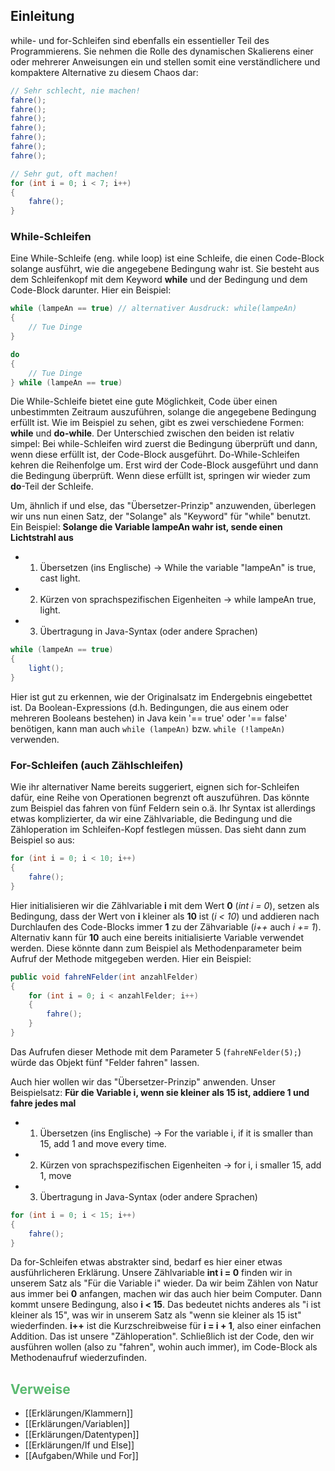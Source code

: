 ## Einleitung
while- und for-Schleifen sind ebenfalls ein essentieller Teil des Programmierens. Sie nehmen die Rolle des dynamischen Skalierens einer oder mehrerer Anweisungen ein und stellen somit eine verständlichere und kompaktere Alternative zu diesem Chaos dar:
```Java
// Sehr schlecht, nie machen!
fahre();
fahre();
fahre();
fahre();
fahre();
fahre();
fahre();

// Sehr gut, oft machen!
for (int i = 0; i < 7; i++)
{
	fahre();
}
```

### While-Schleifen
Eine While-Schleife (eng. while loop) ist eine Schleife, die einen Code-Block solange ausführt, wie die angegebene Bedingung wahr ist. Sie besteht aus dem Schleifenkopf mit dem Keyword **while** und der Bedingung und dem Code-Block darunter. Hier ein Beispiel:
```Java
while (lampeAn == true) // alternativer Ausdruck: while(lampeAn)
{
	// Tue Dinge
}

do
{
	// Tue Dinge
} while (lampeAn == true)
```
Die While-Schleife bietet eine gute Möglichkeit, Code über einen unbestimmten Zeitraum auszuführen, solange die angegebene Bedingung erfüllt ist. Wie im Beispiel zu sehen, gibt es zwei verschiedene Formen: **while** und **do-while**. Der Unterschied zwischen den beiden ist relativ simpel: Bei while-Schleifen wird zuerst die Bedingung überprüft und dann, wenn diese erfüllt ist, der Code-Block ausgeführt. Do-While-Schleifen kehren die Reihenfolge um. Erst wird der Code-Block ausgeführt und dann die Bedingung überprüft. Wenn diese erfüllt ist, springen wir wieder zum **do**-Teil der Schleife.

Um, ähnlich if und else, das "Übersetzer-Prinzip" anzuwenden, überlegen wir uns nun einen Satz, der "Solange" als "Keyword" für "while" benutzt. Ein Beispiel:
**Solange die Variable lampeAn wahr ist, sende einen Lichtstrahl aus**
+ 1. Übersetzen (ins Englische)
	-> While the variable "lampeAn" is true, cast light.
+ 2. Kürzen von sprachspezifischen Eigenheiten
	-> while lampeAn true, light.
+ 3. Übertragung in Java-Syntax (oder andere Sprachen)
```Java
while (lampeAn == true)
{
	light();
}
```
Hier ist gut zu erkennen, wie der Originalsatz im Endergebnis eingebettet ist. Da Boolean-Expressions (d.h. Bedingungen, die aus einem oder mehreren Booleans bestehen) in Java kein '== true' oder '== false' benötigen, kann man auch ``while (lampeAn)`` bzw. ``while (!lampeAn)`` verwenden.

### For-Schleifen (auch Zählschleifen)
Wie ihr alternativer Name bereits suggeriert, eignen sich for-Schleifen dafür, eine Reihe von Operationen begrenzt oft auszuführen. Das könnte zum Beispiel das fahren von fünf Feldern sein o.ä. Ihr Syntax ist allerdings etwas komplizierter, da wir eine Zählvariable, die Bedingung und die Zähloperation im Schleifen-Kopf festlegen müssen. Das sieht dann zum Beispiel so aus:
```Java
for (int i = 0; i < 10; i++)
{
	fahre();
}
```
Hier initialisieren wir die Zählvariable **i** mit dem Wert **0** (*int i = 0*), setzen als Bedingung, dass der Wert von **i** kleiner als **10** ist (*i < 10*) und addieren nach Durchlaufen des Code-Blocks immer **1** zu der Zähvariable (*i++* auch *i += 1*). Alternativ kann für **10** auch eine bereits initialisierte Variable verwendet werden. Diese könnte dann zum Beispiel als Methodenparameter beim Aufruf der Methode mitgegeben werden. Hier ein Beispiel:
```Java
public void fahreNFelder(int anzahlFelder)
{
	for (int i = 0; i < anzahlFelder; i++)
	{
		fahre();
	}
}
```
Das Aufrufen dieser Methode mit dem Parameter 5 (``fahreNFelder(5);``) würde das Objekt fünf "Felder fahren" lassen.

Auch hier wollen wir das "Übersetzer-Prinzip" anwenden. Unser Beispielsatz:
**Für die Variable i, wenn sie kleiner als 15 ist, addiere 1 und fahre jedes mal**
+ 1. Übersetzen (ins Englische)
	-> For the variable i, if it is smaller than 15, add 1 and move every time.
+ 2. Kürzen von sprachspezifischen Eigenheiten
	-> for i, i smaller 15, add 1, move
+ 3. Übertragung in Java-Syntax (oder andere Sprachen)
```Java
for (int i = 0; i < 15; i++)
{
	fahre();
}
```
Da for-Schleifen etwas abstrakter sind, bedarf es hier einer etwas ausführlicheren Erklärung.
Unsere Zählvariable **int i = 0** finden wir in unserem Satz als "Für die Variable i" wieder. Da wir beim Zählen von Natur aus immer bei **0** anfangen, machen wir das auch hier beim Computer. Dann kommt unsere Bedingung, also **i < 15**. Das bedeutet nichts anderes als "i ist kleiner als 15", was wir in unserem Satz als "wenn sie kleiner als 15 ist" wiederfinden. **i++** ist die Kurzschreibweise für **i = i + 1**, also einer einfachen Addition. Das ist unsere "Zähloperation". Schließlich ist der Code, den wir ausführen wollen (also zu "fahren", wohin auch immer), im Code-Block als Methodenaufruf wiederzufinden.

## <span style="color:#5ABA70">Verweise</span>
+ [[Erklärungen/Klammern]]
+ [[Erklärungen/Variablen]]
+ [[Erklärungen/Datentypen]]
+ [[Erklärungen/If und Else]]
+ [[Aufgaben/While und For]]